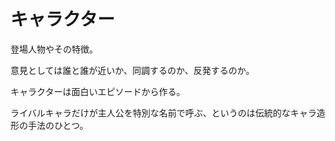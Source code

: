 # キャラクター

登場人物やその特徴。

意見としては誰と誰が近いか、同調するのか、反発するのか。

キャラクターは面白いエピソードから作る。

ライバルキャラだけが主人公を特別な名前で呼ぶ、というのは伝統的なキャラ造形の手法のひとつ。
